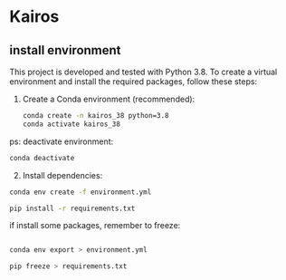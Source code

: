 # Kairos

## install environment

This project is developed and tested with Python 3.8. To create a virtual environment and install the required packages, follow these steps:

1. Create a Conda environment (recommended):

   ```bash
   conda create -n kairos_38 python=3.8
   conda activate kairos_38
   ```
   
ps: deactivate environment:

```bash
conda deactivate
```
   
2. Install dependencies:

```bash
conda env create -f environment.yml

pip install -r requirements.txt

```

if install some packages, remember to freeze:

```bash

conda env export > environment.yml

pip freeze > requirements.txt
```








